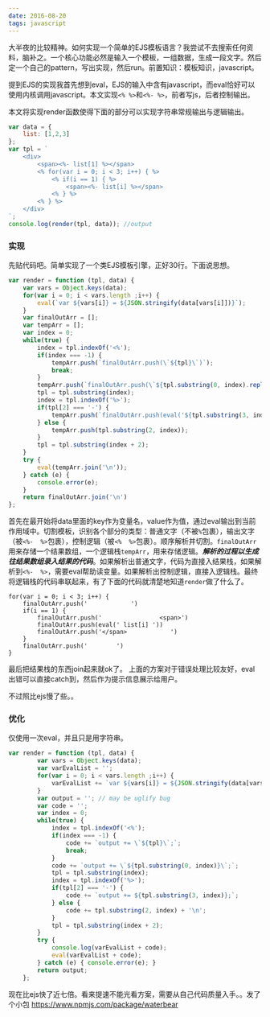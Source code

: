 ```yaml
---
date: 2016-08-20
tags: javascript
---
```


大半夜的比较精神。如何实现一个简单的EJS模板语言？我尝试不去搜索任何资料，脑补之。一个核心功能必然是输入一个模板，一组数据，生成一段文字。然后定一个自己的pattern，写出实现，然后run。前置知识：模板知识，javascript。

提到EJS的实现我首先想到eval，EJS的输入中含有javascript，而eval恰好可以使用内核调用javascript。本文实现`<% %>`和`<%- %>`，前者写js，后者控制输出。

本文将实现render函数使得下面的部分可以实现字符串常规输出与逻辑输出。
```js
var data = {
    list: [1,2,3]
};
var tpl = `
    <div>
        <span><%- list[1] %></span>
        <% for(var i = 0; i < 3; i++) { %>
            <% if(i == 1) { %>
                <span><%- list[i] %></span>
            <% } %>
        <% } %>
    </div>
`;
console.log(render(tpl, data)); //output
```

### 实现
先贴代码吧。简单实现了一个类EJS模板引擎，正好30行。下面说思想。
```js
var render = function (tpl, data) {
    var vars = Object.keys(data);
    for(var i = 0; i < vars.length ;i++) {
        eval(`var ${vars[i]} = ${JSON.stringify(data[vars[i]])}`);
    }
    var finalOutArr = [];
    var tempArr = [];
    var index = 0;
    while(true) {
        index = tpl.indexOf('<%');
        if(index === -1) {
            tempArr.push(`finalOutArr.push(\`${tpl}\`)`);
            break;
        }
        tempArr.push(`finalOutArr.push(\`${tpl.substring(0, index).replace(/\n/g, '')}\`)`);
        tpl = tpl.substring(index);
        index = tpl.indexOf('%>');
        if(tpl[2] === '-') {
            tempArr.push(`finalOutArr.push(eval('${tpl.substring(3, index).replace(/\n/g, '')}'))`);
        } else {
            tempArr.push(tpl.substring(2, index));
        }
        tpl = tpl.substring(index + 2);
    }
    try {
        eval(tempArr.join('\n'));
    } catch (e) {
        console.error(e);
    }
    return finalOutArr.join('\n')
};
```
首先在最开始将data里面的key作为变量名，value作为值，通过eval输出到当前作用域中。切割模板，识别各个部分的类型：普通文字（不被`%`包裹），输出文字（被`<%-  %>`包裹），控制逻辑（被`<%  %>`包裹）。顺序解析并切割。`finalOutArr`用来存储一个结果数组，一个逻辑栈`tempArr`，用来存储逻辑。***解析的过程以生成往结果数组录入结果的代码***。如果解析出普通文字，代码为直接入结果栈，如果解析到`<%-  %>`，需要eval帮助读变量。如果解析出控制逻辑，直接入逻辑栈。最终将逻辑栈的代码串联起来，有了下面的代码就清楚地知道`render`做了什么了。
```
for(var i = 0; i < 3; i++) { 
    finalOutArr.push('            ')
    if(i == 1) { 
        finalOutArr.push('                <span>')
        finalOutArr.push(eval(' list[i] '))
        finalOutArr.push('</span>            ')
    } 
    finalOutArr.push('        ')
}
```
最后把结果栈的东西join起来就ok了。
上面的方案对于错误处理比较友好，eval出错可以直接catch到，然后作为提示信息展示给用户。

不过照比ejs慢了些。。

### 优化
仅使用一次eval，并且只是用字符串。
```js
var render = function (tpl, data) {
        var vars = Object.keys(data);
        var varEvalList = '';
        for(var i = 0; i < vars.length ;i++) {
            varEvalList += `var ${vars[i]} = ${JSON.stringify(data[vars[i]])};`;
        }
        var output = ''; // may be uglify bug
        var code = '';
        var index = 0;
        while(true) {
            index = tpl.indexOf('<%');
            if(index === -1) {
                code += `output += \`${tpl}\`;`;
                break;
            }
            code += `output += \`${tpl.substring(0, index)}\`;`;
            tpl = tpl.substring(index);
            index = tpl.indexOf('%>');
            if(tpl[2] === '-') {
                code += `output += ${tpl.substring(3, index)};`;
            } else {
                code += tpl.substring(2, index) + '\n';
            }
            tpl = tpl.substring(index + 2);
        }
        try {
            console.log(varEvalList + code);
            eval(varEvalList + code);
        } catch (e) { console.error(e); }
        return output;
    };
```
现在比ejs快了近七倍。看来提速不能光看方案，需要从自己代码质量入手。。发了个小包 https://www.npmjs.com/package/waterbear
